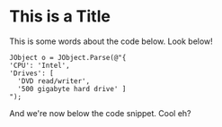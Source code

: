 ﻿# This is a Title

This is some words about the code below. Look below!

<!-- import LinqToJsonBasic -->
```
JObject o = JObject.Parse(@"{
'CPU': 'Intel',
'Drives': [
  'DVD read/writer',
  '500 gigabyte hard drive' ]
");
```

And we're now below the code snippet. Cool eh?